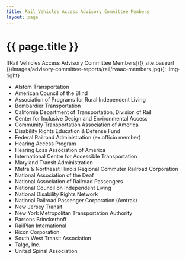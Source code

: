 ```yaml
---
title: Rail Vehicles Access Advisory Committee Members
layout: page
---
```

# {{ page.title }}

![Rail Vehicles Access Advisory Committee Members]({{ site.baseurl }}/images/advisory-committee-reports/rail/rvaac-members.jpg){: .img-right}

-   Alstom Transportation
-   American Council of the Blind
-   Association of Programs for Rural Independent Living
-   Bombardier Transportation
-   California Department of Transportation, Division of Rail
-   Center for Inclusive Design and Environmental Access
-   Community Transportation Association of America
-   Disability Rights Education & Defense Fund
-   Federal Railroad Administration (ex officio member)
-   Hearing Access Program
-   Hearing Loss Association of America
-   International Centre for Accessible Transportation
-   Maryland Transit Administration
-   Metra & Northeast Illinois Regional Commuter Railroad Corporation
-   National Association of the Deaf
-   National Association of Railroad Passengers
-   National Council on Independent Living
-   National Disability Rights Network
-   National Railroad Passenger Corporation (Amtrak)
-   New Jersey Transit
-   New York Metropolitan Transportation Authority
-   Parsons Brinckerhoff
-   RailPlan International
-   Ricon Corporation
-   South West Transit Association
-   Talgo, Inc.
-   United Spinal Association